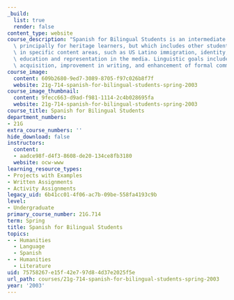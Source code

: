 ```yaml
---
_build:
  list: true
  render: false
content_type: website
course_description: "Spanish for Bilingual Students is an intermediate course designed\
  \ principally for heritage learners, but which includes other students interested\_\
  \ in specific content areas, such as US Latino immigration, identity, ethnicity,\
  \ education and representation in the media. Linguistic goals include vocabulary\
  \ acquisition, improvement in writing, and enhancement of formal communicative skills.\n"
course_image:
  content: 609b2680-9ed7-3089-8705-f97c026b8f7f
  website: 21g-714-spanish-for-bilingual-students-spring-2003
course_image_thumbnail:
  content: 9fecc663-d9ad-f981-1114-2c4b028695fa
  website: 21g-714-spanish-for-bilingual-students-spring-2003
course_title: Spanish for Bilingual Students
department_numbers:
- 21G
extra_course_numbers: ''
hide_download: false
instructors:
  content:
  - aadce98f-d4f3-8608-de20-134ce8fb3180
  website: ocw-www
learning_resource_types:
- Projects with Examples
- Written Assignments
- Activity Assignments
legacy_uid: 6b41cc01-4f06-ac7b-09be-558fa4193c9b
level:
- Undergraduate
primary_course_number: 21G.714
term: Spring
title: Spanish for Bilingual Students
topics:
- - Humanities
  - Language
  - Spanish
- - Humanities
  - Literature
uid: 75758267-e15f-42e7-97d8-4d37e2025f5e
url_path: courses/21g-714-spanish-for-bilingual-students-spring-2003
year: '2003'
---
```

